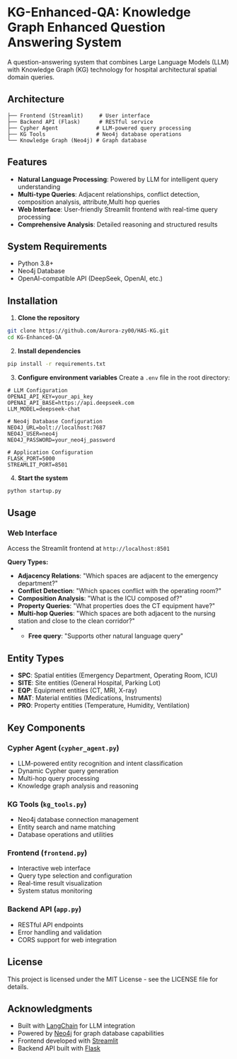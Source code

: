 # KG-Enhanced-QA: Knowledge Graph Enhanced Question Answering System

A question-answering system that combines Large Language Models (LLM) with Knowledge Graph (KG) technology for hospital architectural spatial domain queries.

## Architecture

```
├── Frontend (Streamlit)     # User interface
├── Backend API (Flask)      # RESTful service
├── Cypher Agent            # LLM-powered query processing
├── KG Tools                # Neo4j database operations
└── Knowledge Graph (Neo4j) # Graph database
```

## Features

- **Natural Language Processing**: Powered by LLM for intelligent query understanding
- **Multi-type Queries**: Adjacent relationships, conflict detection, composition analysis, attribute,Multi hop queries
- **Web Interface**: User-friendly Streamlit frontend with real-time query processing
- **Comprehensive Analysis**: Detailed reasoning and structured results

## System Requirements

- Python 3.8+
- Neo4j Database
- OpenAI-compatible API (DeepSeek, OpenAI, etc.)

## Installation

1. **Clone the repository**
```bash
git clone https://github.com/Aurora-zy00/HAS-KG.git
cd KG-Enhanced-QA
```

2. **Install dependencies**
```bash
pip install -r requirements.txt
```

3. **Configure environment variables**
Create a `.env` file in the root directory:
```env
# LLM Configuration
OPENAI_API_KEY=your_api_key
OPENAI_API_BASE=https://api.deepseek.com
LLM_MODEL=deepseek-chat

# Neo4j Database Configuration
NEO4J_URL=bolt://localhost:7687
NEO4J_USER=neo4j
NEO4J_PASSWORD=your_neo4j_password

# Application Configuration
FLASK_PORT=5000
STREAMLIT_PORT=8501
```

4. **Start the system**
```bash
python startup.py
```

## Usage

### Web Interface
Access the Streamlit frontend at `http://localhost:8501`

**Query Types:**
- **Adjacency Relations**: "Which spaces are adjacent to the emergency department?"
- **Conflict Detection**: "Which spaces conflict with the operating room?"
- **Composition Analysis**: "What is the ICU composed of?"
- **Property Queries**: "What properties does the CT equipment have?"
- **Multi-hop Queries**: "Which spaces are both adjacent to the nursing station and close to the clean corridor?"
- - **Free query**: "Supports other natural language query"

## Entity Types

- **SPC**: Spatial entities (Emergency Department, Operating Room, ICU)
- **SITE**: Site entities (General Hospital, Parking Lot)
- **EQP**: Equipment entities (CT, MRI, X-ray)
- **MAT**: Material entities (Medications, Instruments)
- **PRO**: Property entities (Temperature, Humidity, Ventilation)

## Key Components

### Cypher Agent (`cypher_agent.py`)
- LLM-powered entity recognition and intent classification
- Dynamic Cypher query generation
- Multi-hop query processing
- Knowledge graph analysis and reasoning

### KG Tools (`kg_tools.py`)
- Neo4j database connection management
- Entity search and name matching
- Database operations and utilities

### Frontend (`frontend.py`)
- Interactive web interface
- Query type selection and configuration
- Real-time result visualization
- System status monitoring

### Backend API (`app.py`)
- RESTful API endpoints
- Error handling and validation
- CORS support for web integration

## License

This project is licensed under the MIT License - see the LICENSE file for details.

## Acknowledgments

- Built with [LangChain](https://github.com/langchain-ai/langchain) for LLM integration
- Powered by [Neo4j](https://neo4j.com/) for graph database capabilities
- Frontend developed with [Streamlit](https://streamlit.io/)
- Backend API built with [Flask](https://flask.palletsprojects.com/)
